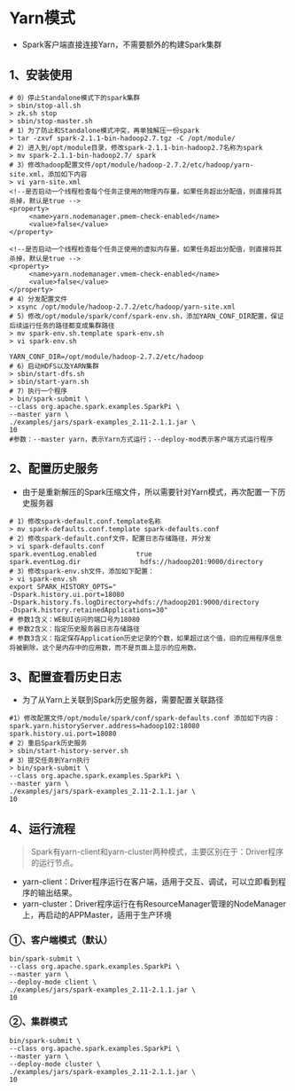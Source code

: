 # Yarn模式

* Spark客户端直接连接Yarn，不需要额外的构建Spark集群

## 1、安装使用

```linux
# 0）停止Standalone模式下的spark集群
> sbin/stop-all.sh
> zk.sh stop
> sbin/stop-master.sh
# 1）为了防止和Standalone模式冲突，再单独解压一份spark
> tar -zxvf spark-2.1.1-bin-hadoop2.7.tgz -C /opt/module/
# 2）进入到/opt/module目录，修改spark-2.1.1-bin-hadoop2.7名称为spark
> mv spark-2.1.1-bin-hadoop2.7/ spark
# 3）修改hadoop配置文件/opt/module/hadoop-2.7.2/etc/hadoop/yarn-site.xml，添加如下内容
> vi yarn-site.xml
<!--是否启动一个线程检查每个任务正使用的物理内存量，如果任务超出分配值，则直接将其杀掉，默认是true -->
<property>
     <name>yarn.nodemanager.pmem-check-enabled</name>
     <value>false</value>
</property>

<!--是否启动一个线程检查每个任务正使用的虚拟内存量，如果任务超出分配值，则直接将其杀掉，默认是true -->
<property>
     <name>yarn.nodemanager.vmem-check-enabled</name>
     <value>false</value>
</property>
# 4）分发配置文件
> xsync /opt/module/hadoop-2.7.2/etc/hadoop/yarn-site.xml
# 5）修改/opt/module/spark/conf/spark-env.sh，添加YARN_CONF_DIR配置，保证后续运行任务的路径都变成集群路径
> mv spark-env.sh.template spark-env.sh
> vi spark-env.sh

YARN_CONF_DIR=/opt/module/hadoop-2.7.2/etc/hadoop
# 6）启动HDFS以及YARN集群
> sbin/start-dfs.sh
> sbin/start-yarn.sh
# 7）执行一个程序
> bin/spark-submit \
--class org.apache.spark.examples.SparkPi \
--master yarn \
./examples/jars/spark-examples_2.11-2.1.1.jar \
10
#参数：--master yarn，表示Yarn方式运行；--deploy-mod表示客户端方式运行程序
```

## 2、配置历史服务

* 由于是重新解压的Spark压缩文件，所以需要针对Yarn模式，再次配置一下历史服务器

```linux
# 1）修改spark-default.conf.template名称
> mv spark-defaults.conf.template spark-defaults.conf
# 2）修改spark-default.conf文件，配置日志存储路径，并分发
> vi spark-defaults.conf
spark.eventLog.enabled          true
spark.eventLog.dir               hdfs://hadoop201:9000/directory
# 3）修改spark-env.sh文件，添加如下配置：
> vi spark-env.sh
export SPARK_HISTORY_OPTS="
-Dspark.history.ui.port=18080 
-Dspark.history.fs.logDirectory=hdfs://hadoop201:9000/directory 
-Dspark.history.retainedApplications=30"
# 参数1含义：WEBUI访问的端口号为18080
# 参数2含义：指定历史服务器日志存储路径
# 参数3含义：指定保存Application历史记录的个数，如果超过这个值，旧的应用程序信息将被删除，这个是内存中的应用数，而不是页面上显示的应用数。
```

## 3、配置查看历史日志

* 为了从Yarn上关联到Spark历史服务器，需要配置关联路径

```linux
#1）修改配置文件/opt/module/spark/conf/spark-defaults.conf 添加如下内容：
spark.yarn.historyServer.address=hadoop102:18080
spark.history.ui.port=18080
# 2）重启Spark历史服务
> sbin/start-history-server.sh 
# 3）提交任务到Yarn执行
> bin/spark-submit \
--class org.apache.spark.examples.SparkPi \
--master yarn \
./examples/jars/spark-examples_2.11-2.1.1.jar \
10
```

## 4、运行流程

> Spark有yarn-client和yarn-cluster两种模式，主要区别在于：Driver程序的运行节点。

* yarn-client：Driver程序运行在客户端，适用于交互、调试，可以立即看到程序的输出结果。
* yarn-cluster：Driver程序运行在有ResourceManager管理的NodeManager上，再启动的APPMaster，适用于生产环境

### ①、客户端模式（默认）

```linux
bin/spark-submit \
--class org.apache.spark.examples.SparkPi \
--master yarn \
--deploy-mode client \
./examples/jars/spark-examples_2.11-2.1.1.jar \
10
```

### ②、集群模式

```linux
bin/spark-submit \
--class org.apache.spark.examples.SparkPi \
--master yarn \
--deploy-mode cluster \
./examples/jars/spark-examples_2.11-2.1.1.jar \
10
```

